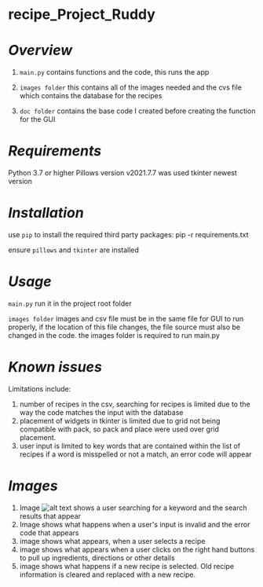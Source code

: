 # recipe_Project_Ruddy

_**Overview**_
====================

1. ``main.py`` contains functions and the code, this runs the app

1. ``images folder`` this contains all of the images needed and the 
cvs file which contains the database for the recipes 

1. ``doc folder`` contains the base code I created before creating the function for the GUI

_**Requirements**_
====================

Python 3.7 or higher
Pillows version v2021.7.7 was used
tkinter newest version

_**Installation**_
====================

use ``pip`` to install the required third party packages: pip -r requirements.txt

ensure ``pillows`` and ``tkinter`` are installed

_**Usage**_
====================

``main.py`` run it in the project root folder

``images folder`` images and csv file must be in the same file for GUI to run properly, if 
the location of this file changes, the file source must also be changed in the code. the images folder is required to run main.py

_**Known issues**_
====================

Limitations include:

1. number of recipes in the csv, searching for recipes is limited due to the way the code matches the input with the database
1. placement of widgets in tkinter is limited due to grid not being compatible with pack, so pack and place were used over 
grid placement. 
1. user input is limited to key words that are contained within the list of recipes
if a word is misspelled or not a match, an error code will appear

_**Images**_
================
1. Image ![alt text](/search_results.png) shows a user searching for a keyword and the search results that appear 
1. Image shows what happens when a user's input is invalid and the error code that appears
1. image shows what appears, when a user selects a recipe
1. image shows what appears when a user clicks on the right hand buttons to pull up ingredients, directions or other details
1. image shows what happens if a new recipe is selected. Old recipe information is cleared and replaced with a new recipe. 
